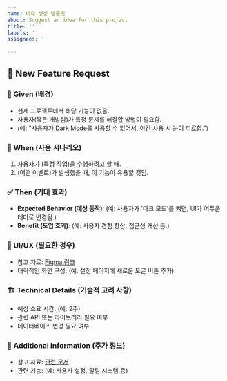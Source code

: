 ```yaml
---
name: 이슈 생성 템플릿
about: Suggest an idea for this project
title: ''
labels: ''
assignees: ''

---
```


## 🚀 New Feature Request

### 📌 Given (배경)
<!-- 이 기능이 왜 필요한지, 어떤 문제를 해결하려는지 설명해주세요. -->
- 현재 프로젝트에서 해당 기능이 없음.
- 사용자(혹은 개발팀)가 특정 문제를 해결할 방법이 필요함.
- (예: "사용자가 Dark Mode를 사용할 수 없어서, 야간 사용 시 눈이 피로함.")

### 🔄 When (사용 시나리오)
<!-- 사용자가 이 기능을 언제, 어떻게 사용할지를 설명해주세요. -->
1. 사용자가 (특정 작업)을 수행하려고 할 때.
2. (어떤 이벤트)가 발생했을 때, 이 기능이 유용할 것임.

### ✅ Then (기대 효과)
<!-- 이 기능이 추가되었을 때 기대되는 결과를 설명해주세요. -->
- **Expected Behavior (예상 동작)**: (예: 사용자가 '다크 모드'를 켜면, UI가 어두운 테마로 변경됨.)
- **Benefit (도입 효과)**: (예: 사용자 경험 향상, 접근성 개선 등.)

### 🎨 UI/UX (필요한 경우)
<!-- UI 변경이 필요한 경우, 간단한 설명이나 피그마 링크 등을 추가해주세요. -->
- 참고 자료: [Figma 링크](https://example.com)
- 대략적인 화면 구성: (예: 설정 페이지에 새로운 토글 버튼 추가)

### 🏗️ Technical Details (기술적 고려 사항)
<!-- 개발할 때 고려해야 할 기술적 요소가 있다면 설명해주세요. -->
- 예상 소요 시간: (예: 2주)
- 관련 API 또는 라이브러리 필요 여부
- 데이터베이스 변경 필요 여부

### 📝 Additional Information (추가 정보)
<!-- 기타 참고 사항이 있으면 작성해주세요. -->
- 참고 자료: [관련 문서](https://example.com)
- 관련 기능: (예: 사용자 설정, 알림 시스템 등)
